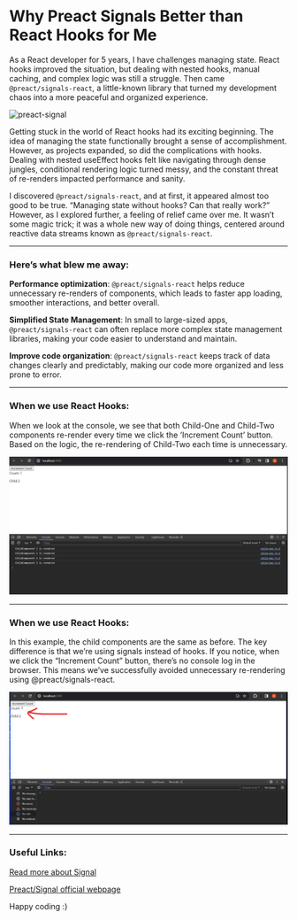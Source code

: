 # Why Preact Signals Better than React Hooks for Me

As a React developer for 5 years, I have challenges managing state. React hooks improved the situation, but dealing with nested hooks, manual caching, and complex logic was still a struggle. Then came `@preact/signals-react`, a little-known library that turned my development chaos into a more peaceful and organized experience.

![preact-signal](https://miro.medium.com/v2/resize:fit:1400/format:webp/1*oVLcnIToUYYTDH6cbUGLFw.png)

Getting stuck in the world of React hooks had its exciting beginning. The idea of managing the state functionally brought a sense of accomplishment. However, as projects expanded, so did the complications with hooks. Dealing with nested useEffect hooks felt like navigating through dense jungles, conditional rendering logic turned messy, and the constant threat of re-renders impacted performance and sanity.

I discovered `@preact/signals-react`, and at first, it appeared almost too good to be true. “Managing state without hooks? Can that really work?” However, as I explored further, a feeling of relief came over me. It wasn’t some magic trick; it was a whole new way of doing things, centered around reactive data streams known as `@preact/signals-react`.

---

### Here’s what blew me away:

**Performance optimization**: `@preact/signals-react` helps reduce unnecessary re-renders of components, which leads to faster app loading, smoother interactions, and better overall.

**Simplified State Management**: In small to large-sized apps, `@preact/signals-react` can often replace more complex state management libraries, making your code easier to understand and maintain.

**Improve code organization**: `@preact/signals-react` keeps track of data changes clearly and predictably, making our code more organized and less prone to error.

---

### When we use React Hooks:

When we look at the console, we see that both Child-One and Child-Two components re-render every time we click the ‘Increment Count’ button. Based on the logic, the re-rendering of Child-Two each time is unnecessary.

![react-hooks](public/hooks-image.png)

---

### When we use React Hooks:

In this example, the child components are the same as before. The key difference is that we’re using signals instead of hooks. If you notice, when we click the “Increment Count” button, there’s no console log in the browser. This means we’ve successfully avoided unnecessary re-rendering using @preact/signals-react.

![react-hooks](public/signal-image.png)

---

### Useful Links:

[Read more about Signal](https://medium.com/@cdileep40/why-preact-signals-better-than-react-hooks-for-me-151de79c2eeb)

[Preact/Signal official webpage](https://preactjs.com/)

Happy coding :)
